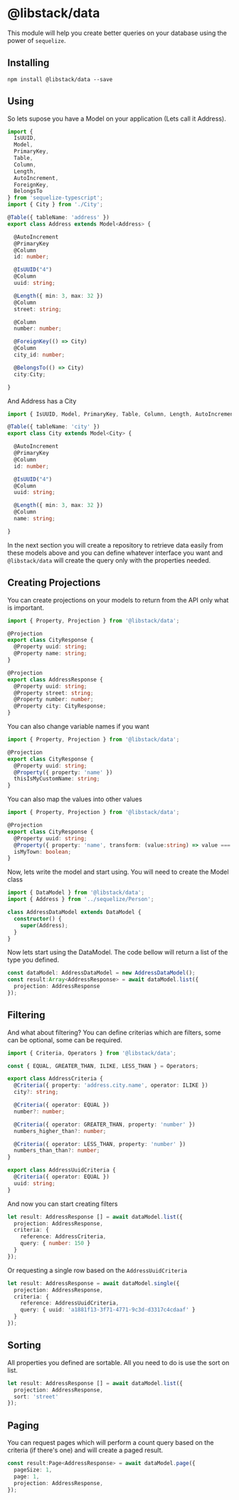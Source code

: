 # @libstack/data
This module will help you create better queries on your database using the power of `sequelize`.

## Installing

```
npm install @libstack/data --save
```

## Using

So lets supose you have a Model on your application (Lets call it Address).

````typescript
import {
  IsUUID,
  Model,
  PrimaryKey,
  Table,
  Column,
  Length,
  AutoIncrement,
  ForeignKey,
  BelongsTo
} from 'sequelize-typescript';
import { City } from './City';

@Table({ tableName: 'address' })
export class Address extends Model<Address> {

  @AutoIncrement
  @PrimaryKey
  @Column
  id: number;

  @IsUUID("4")
  @Column
  uuid: string;

  @Length({ min: 3, max: 32 })
  @Column
  street: string;

  @Column
  number: number;

  @ForeignKey(() => City)
  @Column
  city_id: number;

  @BelongsTo(() => City)
  city:City;

}
````

And Address has a City

```typescript
import { IsUUID, Model, PrimaryKey, Table, Column, Length, AutoIncrement } from 'sequelize-typescript';

@Table({ tableName: 'city' })
export class City extends Model<City> {

  @AutoIncrement
  @PrimaryKey
  @Column
  id: number;

  @IsUUID("4")
  @Column
  uuid: string;

  @Length({ min: 3, max: 32 })
  @Column
  name: string;

}
```

In the next section you will create a repository to retrieve data easily from these models above and you can define whatever interface you want and `@libstack/data` will create the query only with the properties needed.

## Creating Projections
You can create projections on your models to return from the API only what is important.

```typescript
import { Property, Projection } from '@libstack/data';

@Projection
export class CityResponse {
  @Property uuid: string;
  @Property name: string;
}

@Projection
export class AddressResponse {
  @Property uuid: string;
  @Property street: string;
  @Property number: number;
  @Property city: CityResponse;
}
```

You can also change variable names if you want

```typescript
import { Property, Projection } from '@libstack/data';

@Projection
export class CityResponse {
  @Property uuid: string;
  @Property({ property: 'name' })
  thisIsMyCustomName: string;
}
```

You can also map the values into other values

```typescript
import { Property, Projection } from '@libstack/data';

@Projection
export class CityResponse {
  @Property uuid: string;
  @Property({ property: 'name', transform: (value:string) => value === 'My Town' })
  isMyTown: boolean;
}
```

Now, lets write the model and start using. You will need to create the Model class

```typescript
import { DataModel } from '@libstack/data';
import { Address } from '../sequelize/Person';

class AddressDataModel extends DataModel {
  constructor() {
    super(Address);
  }
}
```

Now lets start using the DataModel. The code bellow will return a list of the type you defined.

```typescript
const dataModel: AddressDataModel = new AddressDataModel();
const result:Array<AddressResponse> = await dataModel.list({
  projection: AddressResponse
});
```

## Filtering
And what about filtering? You can define criterias which are filters, some can be optional, some can be required.

```typescript
import { Criteria, Operators } from '@libstack/data';

const { EQUAL, GREATER_THAN, ILIKE, LESS_THAN } = Operators;

export class AddressCriteria {
  @Criteria({ property: 'address.city.name', operator: ILIKE })
  city?: string;

  @Criteria({ operator: EQUAL })
  number?: number;

  @Criteria({ operator: GREATER_THAN, property: 'number' })
  numbers_higher_than?: number;

  @Criteria({ operator: LESS_THAN, property: 'number' })
  numbers_than_than?: number;
}

export class AddressUuidCriteria {
  @Criteria({ operator: EQUAL })
  uuid: string;
}
```

And now you can start creating filters

```typescript
let result: AddressResponse [] = await dataModel.list({
  projection: AddressResponse,
  criteria: {
    reference: AddressCriteria,
    query: { number: 150 }
  }
});
```

Or requesting a single row based on the `AddressUuidCriteria`

```typescript
let result: AddressResponse = await dataModel.single({
  projection: AddressResponse,
  criteria: {
    reference: AddressUuidCriteria,
    query: { uuid: 'a1881f13-3f71-4771-9c3d-d3317c4cdaaf' }
  }
});
```

## Sorting
All properties you defined are sortable. All you need to do is use the sort on list. 

```typescript
let result: AddressResponse [] = await dataModel.list({
  projection: AddressResponse,
  sort: 'street'
});
```

## Paging
You can request pages which will perform a count query based on the criteria (if there's one) and will create a paged result.

```typescript
const result:Page<AddressResponse> = await dataModel.page({
  pageSize: 1,
  page: 1,
  projection: AddressResponse,
});
```